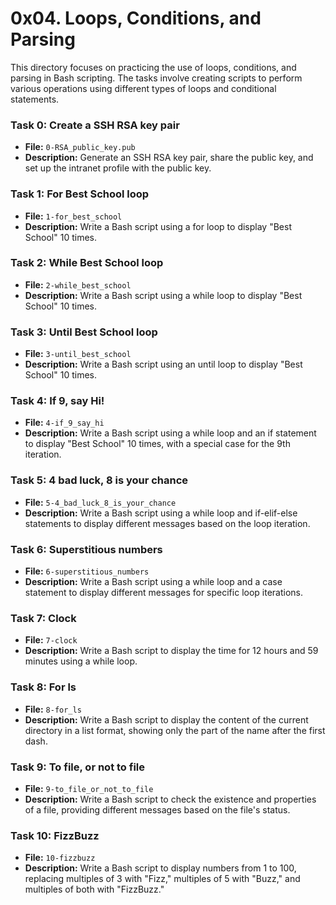 # 0x04. Loops, Conditions, and Parsing

This directory focuses on practicing the use of loops, conditions, and parsing in Bash scripting. The tasks involve creating scripts to perform various operations using different types of loops and conditional statements.

### Task 0: Create a SSH RSA key pair
- **File:** `0-RSA_public_key.pub`
- **Description:** Generate an SSH RSA key pair, share the public key, and set up the intranet profile with the public key.

### Task 1: For Best School loop
- **File:** `1-for_best_school`
- **Description:** Write a Bash script using a for loop to display "Best School" 10 times.

### Task 2: While Best School loop
- **File:** `2-while_best_school`
- **Description:** Write a Bash script using a while loop to display "Best School" 10 times.

### Task 3: Until Best School loop
- **File:** `3-until_best_school`
- **Description:** Write a Bash script using an until loop to display "Best School" 10 times.

### Task 4: If 9, say Hi!
- **File:** `4-if_9_say_hi`
- **Description:** Write a Bash script using a while loop and an if statement to display "Best School" 10 times, with a special case for the 9th iteration.

### Task 5: 4 bad luck, 8 is your chance
- **File:** `5-4_bad_luck_8_is_your_chance`
- **Description:** Write a Bash script using a while loop and if-elif-else statements to display different messages based on the loop iteration.

### Task 6: Superstitious numbers
- **File:** `6-superstitious_numbers`
- **Description:** Write a Bash script using a while loop and a case statement to display different messages for specific loop iterations.

### Task 7: Clock
- **File:** `7-clock`
- **Description:** Write a Bash script to display the time for 12 hours and 59 minutes using a while loop.

### Task 8: For ls
- **File:** `8-for_ls`
- **Description:** Write a Bash script to display the content of the current directory in a list format, showing only the part of the name after the first dash.

### Task 9: To file, or not to file
- **File:** `9-to_file_or_not_to_file`
- **Description:** Write a Bash script to check the existence and properties of a file, providing different messages based on the file's status.

### Task 10: FizzBuzz
- **File:** `10-fizzbuzz`
- **Description:** Write a Bash script to display numbers from 1 to 100, replacing multiples of 3 with "Fizz," multiples of 5 with "Buzz," and multiples of both with "FizzBuzz."
